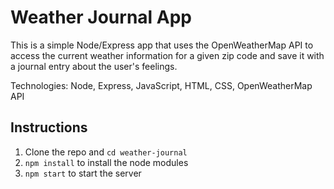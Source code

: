 # Weather Journal App

This is a simple Node/Express app that uses the OpenWeatherMap API to access the current weather information for a given zip code and save it with a journal entry about the user's feelings.

Technologies: Node, Express, JavaScript, HTML, CSS, OpenWeatherMap API

## Instructions

1. Clone the repo and `cd weather-journal`
2. `npm install` to install the node modules
3. `npm start` to start the server
